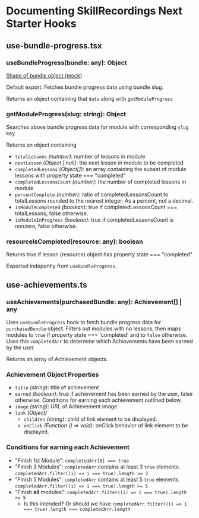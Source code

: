 # Documenting SkillRecordings Next Starter Hooks

## use-bundle-progress.tsx

### useBundleProgress(bundle: any): Object

[Shape of bundle object (mock)](https://github.com/skillrecordings/next-skill-product-starter/blob/main/data/bundles.development.json)

Default export. Fetches bundle progress data using bundle slug.

Returns an object containing that `data` along with `getModuleProgress` 

### getModuleProgress(slug: string): Object

Searches above bundle progress data for module with corresponding `slug` key. 

Returns an object containing
- `totalLessons` *(number)*: number of lessons in module
- `nextLesson` *(Object | null)*: the next lesson in module to be completed
- `completedLessons` *(Object[])*: an array containing the subset of module lessons with property state === "completed"
- `completedLessonsCount` *(number)*: the number of completed lessons in module
- `percentComplete` *(number)*: ratio of completedLessonsCount to totalLessons rounded to the nearest integer. As a percent, not a decimal.
- `isModuleCompleted` *(boolean)*: true if completedLessonsCount === totalLessons, false otherwise.
- `isModuleInProgress` *(boolean)*: true if completedLessonsCount is nonzero, false otherwise.

### resourceIsCompleted(resource: any): boolean

Returns true if lesson (resource) object has property state === "completed"

Exported indepently from `useBundleProgress`.

## use-achievements.ts

### useAchievements(purchasedBundle: any): Achievement[] | any

Uses `useBundleProgress` hook to fetch bundle progress data for `purchasedBundle` object. Filters out modules with no lessons, then maps modules to `true` if property state === 'completed' and to `false` otherwise. Uses this `completedArr` to determine which Achievements have been earned by the user. 

Returns an array of Achievement objects.

### Achievement Object Properties
- `title` *(string)*: title of achievement
- `earned` *(boolean)*: true if achievement has been earned by the user, false otherwise. Conditions for earning each achievement outlined below.
- `image` *(string)*: URL of Achievement image
- `link` *(Object)*
  - `children` *(string)*: child of link element to be displayed.
  - `onClick` *(Function () => void)*: onClick behavior of link element to be displayed.

### Conditions for earning each Achievement
- "Finish 1st Module": `completedArr[0] === true`
- "Finish 3 Modules": `completedArr` contains at least 3 `true` elements. `completedArr.filter((i) => i === true).length >= 3`
- "Finish 5 Modules": `completedArr` contains at least 5 `true` elements. `completedArr.filter((i) => i === true).length >= 5`
- "Finish **all** modules": `completedArr.filter((i) => i === true).length >= 5`
  - Is this intended? Or should we have `completedArr.filter((i) => i === true).length === completedArr.length`